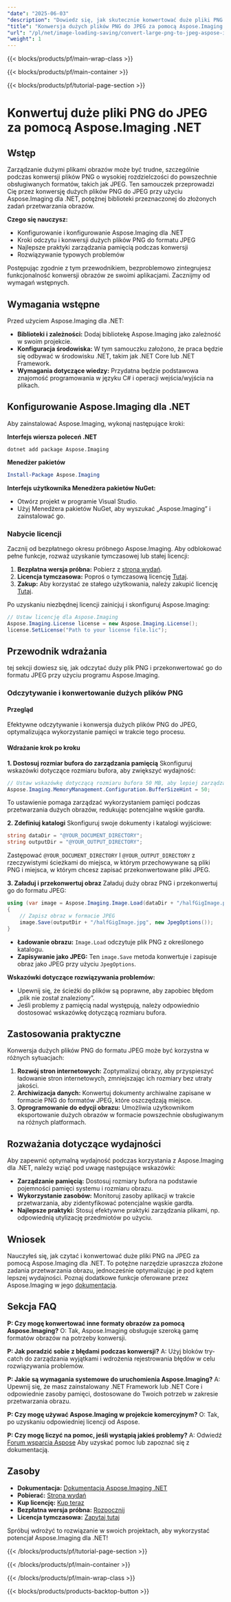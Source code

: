 ```yaml
---
"date": "2025-06-03"
"description": "Dowiedz się, jak skutecznie konwertować duże pliki PNG do JPEG za pomocą Aspose.Imaging dla .NET. Ten przewodnik obejmuje konfigurację, implementację i najlepsze praktyki."
"title": "Konwersja dużych plików PNG do JPEG za pomocą Aspose.Imaging .NET&#58; Przewodnik krok po kroku"
"url": "/pl/net/image-loading-saving/convert-large-png-to-jpeg-aspose-imaging-dotnet/"
"weight": 1
---
```


{{< blocks/products/pf/main-wrap-class >}}

{{< blocks/products/pf/main-container >}}

{{< blocks/products/pf/tutorial-page-section >}}
# Konwertuj duże pliki PNG do JPEG za pomocą Aspose.Imaging .NET

## Wstęp
Zarządzanie dużymi plikami obrazów może być trudne, szczególnie podczas konwersji plików PNG o wysokiej rozdzielczości do powszechnie obsługiwanych formatów, takich jak JPEG. Ten samouczek przeprowadzi Cię przez konwersję dużych plików PNG do JPEG przy użyciu Aspose.Imaging dla .NET, potężnej biblioteki przeznaczonej do złożonych zadań przetwarzania obrazów.

**Czego się nauczysz:**
- Konfigurowanie i konfigurowanie Aspose.Imaging dla .NET
- Kroki odczytu i konwersji dużych plików PNG do formatu JPEG
- Najlepsze praktyki zarządzania pamięcią podczas konwersji
- Rozwiązywanie typowych problemów

Postępując zgodnie z tym przewodnikiem, bezproblemowo zintegrujesz funkcjonalność konwersji obrazów ze swoimi aplikacjami. Zacznijmy od wymagań wstępnych.

## Wymagania wstępne
Przed użyciem Aspose.Imaging dla .NET:

- **Biblioteki i zależności:** Dodaj bibliotekę Aspose.Imaging jako zależność w swoim projekcie.
- **Konfiguracja środowiska:** W tym samouczku założono, że praca będzie się odbywać w środowisku .NET, takim jak .NET Core lub .NET Framework.
- **Wymagania dotyczące wiedzy:** Przydatna będzie podstawowa znajomość programowania w języku C# i operacji wejścia/wyjścia na plikach.

## Konfigurowanie Aspose.Imaging dla .NET
Aby zainstalować Aspose.Imaging, wykonaj następujące kroki:

**Interfejs wiersza poleceń .NET**
```shell
dotnet add package Aspose.Imaging
```

**Menedżer pakietów**
```powershell
Install-Package Aspose.Imaging
```

**Interfejs użytkownika Menedżera pakietów NuGet:**
- Otwórz projekt w programie Visual Studio.
- Użyj Menedżera pakietów NuGet, aby wyszukać „Aspose.Imaging” i zainstalować go.

### Nabycie licencji
Zacznij od bezpłatnego okresu próbnego Aspose.Imaging. Aby odblokować pełne funkcje, rozważ uzyskanie tymczasowej lub stałej licencji:

1. **Bezpłatna wersja próbna:** Pobierz z [strona wydań](https://releases.aspose.com/imaging/net/).
2. **Licencja tymczasowa:** Poproś o tymczasową licencję [Tutaj](https://purchase.aspose.com/temporary-license/).
3. **Zakup:** Aby korzystać ze stałego użytkowania, należy zakupić licencję [Tutaj](https://purchase.aspose.com/buy).

Po uzyskaniu niezbędnej licencji zainicjuj i skonfiguruj Aspose.Imaging:
```csharp
// Ustaw licencję dla Aspose.Imaging
Aspose.Imaging.License license = new Aspose.Imaging.License();
license.SetLicense("Path to your license file.lic");
```

## Przewodnik wdrażania
tej sekcji dowiesz się, jak odczytać duży plik PNG i przekonwertować go do formatu JPEG przy użyciu programu Aspose.Imaging.

### Odczytywanie i konwertowanie dużych plików PNG
#### Przegląd
Efektywne odczytywanie i konwersja dużych plików PNG do JPEG, optymalizująca wykorzystanie pamięci w trakcie tego procesu.

#### Wdrażanie krok po kroku
**1. Dostosuj rozmiar bufora do zarządzania pamięcią**
Skonfiguruj wskazówki dotyczące rozmiaru bufora, aby zwiększyć wydajność:
```csharp
// Ustaw wskazówkę dotyczącą rozmiaru bufora 50 MB, aby lepiej zarządzać pamięcią
Aspose.Imaging.MemoryManagement.Configuration.BufferSizeHint = 50;
```
To ustawienie pomaga zarządzać wykorzystaniem pamięci podczas przetwarzania dużych obrazów, redukując potencjalne wąskie gardła.

**2. Zdefiniuj katalogi**
Skonfiguruj swoje dokumenty i katalogi wyjściowe:
```csharp
string dataDir = "@YOUR_DOCUMENT_DIRECTORY";
string outputDir = "@YOUR_OUTPUT_DIRECTORY";
```
Zastępować `@YOUR_DOCUMENT_DIRECTORY` I `@YOUR_OUTPUT_DIRECTORY` z rzeczywistymi ścieżkami do miejsca, w którym przechowywane są pliki PNG i miejsca, w którym chcesz zapisać przekonwertowane pliki JPEG.

**3. Załaduj i przekonwertuj obraz**
Załaduj duży obraz PNG i przekonwertuj go do formatu JPEG:
```csharp
using (var image = Aspose.Imaging.Image.Load(dataDir + "/halfGigImage.png"))
{
    // Zapisz obraz w formacie JPEG
    image.Save(outputDir + "/halfGigImage.jpg", new JpegOptions());
}
```
- **Ładowanie obrazu:** `Image.Load` odczytuje plik PNG z określonego katalogu.
- **Zapisywanie jako JPEG:** Ten `image.Save` metoda konwertuje i zapisuje obraz jako JPEG przy użyciu `JpegOptions`.

**Wskazówki dotyczące rozwiązywania problemów:**
- Upewnij się, że ścieżki do plików są poprawne, aby zapobiec błędom „plik nie został znaleziony”.
- Jeśli problemy z pamięcią nadal występują, należy odpowiednio dostosować wskazówkę dotyczącą rozmiaru bufora.

## Zastosowania praktyczne
Konwersja dużych plików PNG do formatu JPEG może być korzystna w różnych sytuacjach:
1. **Rozwój stron internetowych:** Zoptymalizuj obrazy, aby przyspieszyć ładowanie stron internetowych, zmniejszając ich rozmiary bez utraty jakości.
2. **Archiwizacja danych:** Konwertuj dokumenty archiwalne zapisane w formacie PNG do formatów JPEG, które oszczędzają miejsce.
3. **Oprogramowanie do edycji obrazu:** Umożliwia użytkownikom eksportowanie dużych obrazów w formacie powszechnie obsługiwanym na różnych platformach.

## Rozważania dotyczące wydajności
Aby zapewnić optymalną wydajność podczas korzystania z Aspose.Imaging dla .NET, należy wziąć pod uwagę następujące wskazówki:
- **Zarządzanie pamięcią:** Dostosuj rozmiary bufora na podstawie pojemności pamięci systemu i rozmiaru obrazu.
- **Wykorzystanie zasobów:** Monitoruj zasoby aplikacji w trakcie przetwarzania, aby zidentyfikować potencjalne wąskie gardła.
- **Najlepsze praktyki:** Stosuj efektywne praktyki zarządzania plikami, np. odpowiednią utylizację przedmiotów po użyciu.

## Wniosek
Nauczyłeś się, jak czytać i konwertować duże pliki PNG na JPEG za pomocą Aspose.Imaging dla .NET. To potężne narzędzie upraszcza złożone zadania przetwarzania obrazu, jednocześnie optymalizując je pod kątem lepszej wydajności. Poznaj dodatkowe funkcje oferowane przez Aspose.Imaging w jego [dokumentacja](https://reference.aspose.com/imaging/net/).

## Sekcja FAQ
**P: Czy mogę konwertować inne formaty obrazów za pomocą Aspose.Imaging?**
O: Tak, Aspose.Imaging obsługuje szeroką gamę formatów obrazów na potrzeby konwersji.

**P: Jak poradzić sobie z błędami podczas konwersji?**
A: Użyj bloków try-catch do zarządzania wyjątkami i wdrożenia rejestrowania błędów w celu rozwiązywania problemów.

**P: Jakie są wymagania systemowe do uruchomienia Aspose.Imaging?**
A: Upewnij się, że masz zainstalowany .NET Framework lub .NET Core i odpowiednie zasoby pamięci, dostosowane do Twoich potrzeb w zakresie przetwarzania obrazu.

**P: Czy mogę używać Aspose.Imaging w projekcie komercyjnym?**
O: Tak, po uzyskaniu odpowiedniej licencji od Aspose.

**P: Czy mogę liczyć na pomoc, jeśli wystąpią jakieś problemy?**
A: Odwiedź [Forum wsparcia Aspose](https://forum.aspose.com/c/imaging/10) Aby uzyskać pomoc lub zapoznać się z dokumentacją.

## Zasoby
- **Dokumentacja:** [Dokumentacja Aspose.Imaging .NET](https://reference.aspose.com/imaging/net/)
- **Pobierać:** [Strona wydań](https://releases.aspose.com/imaging/net/)
- **Kup licencję:** [Kup teraz](https://purchase.aspose.com/buy)
- **Bezpłatna wersja próbna:** [Rozpocznij](https://releases.aspose.com/imaging/net/)
- **Licencja tymczasowa:** [Zapytaj tutaj](https://purchase.aspose.com/temporary-license/)

Spróbuj wdrożyć to rozwiązanie w swoich projektach, aby wykorzystać potencjał Aspose.Imaging dla .NET!

{{< /blocks/products/pf/tutorial-page-section >}}

{{< /blocks/products/pf/main-container >}}

{{< /blocks/products/pf/main-wrap-class >}}

{{< blocks/products/products-backtop-button >}}